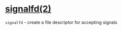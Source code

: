 # [signalfd(2)](https://man7.org/linux/man-pages/man2/signalfd.2.html) 

`signalfd` - create a file descriptor for accepting signals


